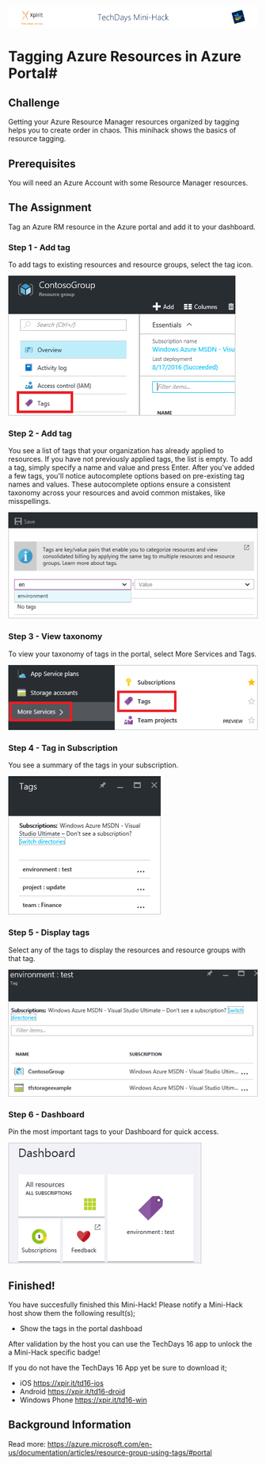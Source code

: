 ![Xpirit TechDays MiniHack Banner](../HackBanner-s.png)
# Tagging Azure Resources in Azure Portal#

## Challenge ##
Getting your Azure Resource Manager resources organized by tagging helps you to create order in chaos. This minihack shows the basics of resource tagging.

## Prerequisites ##
You will need an Azure Account with some Resource Manager resources.

## The Assignment ##
Tag an Azure RM resource in the Azure portal and add it to your dashboard.

### Step 1 - Add tag ###
To add tags to existing resources and resource groups, select the tag icon.

![Image of Tags part on resource and resource group blades](./select-tag-icon.png)

### Step 2 - Add tag ###
You see a list of tags that your organization has already applied to resources. If you have not previously applied tags, the list is empty. To add a tag, simply specify a name and value and press Enter. After you've added a few tags, you'll notice autocomplete options based on pre-existing tag names and values. These autocomplete options ensure a consistent taxonomy across your resources and avoid common mistakes, like misspellings.

![Image of Tag resources with name/value pairs](./tag-resources.png)

### Step 3 - View taxonomy ###
To view your taxonomy of tags in the portal, select More Services and Tags.

![Image of Find tags via the Browse hub](./browse-tags.png)

### Step 4 - Tag in Subscription ###
You see a summary of the tags in your subscription.

![Image of Show all tags](./tag-taxonomy.png)

### Step 5 - Display tags ###
Select any of the tags to display the resources and resource groups with that tag.

![Image of Show tagged resources](./show-tagged-resources.png)

### Step 6 - Dashboard ###
Pin the most important tags to your Dashboard for quick access.

![Image of Pin tags to the Startboard](./show-pinned-tag.png)

## Finished! ##
You have succesfully finished this Mini-Hack! Please notify a Mini-Hack host show them the following result(s);

- Show the tags in the portal dashboad

After validation by the host you can use the TechDays 16 app to unlock the a Mini-Hack specific badge!

If you do not have the TechDays 16 App yet be sure to download it;
- iOS <https://xpir.it/td16-ios>
- Android <https://xpir.it/td16-droid>
- Windows Phone <https://xpir.it/td16-win>


## Background Information ##
Read more: <https://azure.microsoft.com/en-us/documentation/articles/resource-group-using-tags/#portal>
